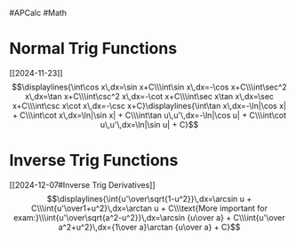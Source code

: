 #APCalc 
#Math 
# Normal Trig Functions
[[2024-11-23]]
$$\displaylines{\int\cos x\,dx=\sin x+C\\\int\sin x\,dx=-\cos x+C\\\int\sec^2 x\,dx=\tan x+C\\\int\csc^2 x\,dx=-\cot x+C\\\int\sec x\tan x\,dx=\sec x+C\\\int\csc x\cot x\,dx=-\csc x+C}\displaylines{\int\tan x\,dx=-\ln|\cos x| + C\\\int\cot x\,dx=\ln|\sin x| + C\\\int\tan u\,u'\,dx=-\ln|\cos u| + C\\\int\cot u\,u'\,dx=\ln|\sin u| + C}$$
# Inverse Trig Functions
[[2024-12-07#Inverse Trig Derivatives]]
$$\displaylines{\int{u'\over\sqrt{1-u^2}}\,dx=\arcsin u + C\\\int{u'\over1+u^2}\,dx=\arctan u + C\\\text{More important for exam:}\\\int{u'\over\sqrt{a^2-u^2}}\,dx=\arcsin {u\over a} + C\\\int{u'\over a^2+u^2}\,dx={1\over a}\arctan {u\over a} + C}$$